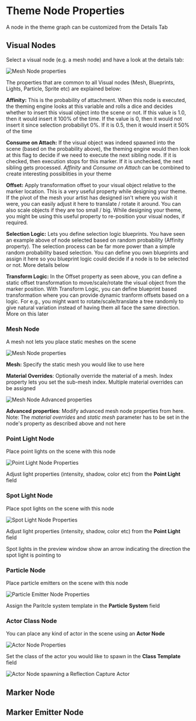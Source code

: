 Theme Node Properties
=====================

A node in the theme graph can be customized from the Details Tab

Visual Nodes
------------
Select a visual node (e.g. a mesh node) and have a look at the details tab:

![Mesh Node properties](../assets/images/mesh_node_properties.png)

The properties that are common to all Visual nodes (Mesh, Blueprints, Lights, Particle, Sprite etc) are explained below:

**Affinity:**  This is the probability of attachment.  When this node is executed, the theming engine looks at this variable and rolls a dice and decides whether to insert this visual object into the scene or not.  If this value is 1.0, then it would insert it 100% of the time.  If the value is 0, then it would not insert it since selection probabiliyt 0%.  If it is 0.5, then it would insert it 50% of the time

**Consume on Attach:** If the visual object was indeed spawned into the scene (based on the probability above), the theming engine would then look at this flag to decide if we need to execute the next sibling node.  If it is checked, then execution stops for this marker.  If it is unchecked, the next sibling gets processed.  *Affinity* and *Consume on Attach* can be combined to create interesting possiblities in your theme

**Offset:** Apply transformation offset to your visual object relative to the marker location.  This is a very useful property while designing your theme.   If the pivot of the mesh your artist has designed isn't where you wish it were, you can easily adjust it here to translate / rotate it around.  You can also scale objects if they are too small / big.  While designing your theme, you might be using this useful property to re-position your visual nodes, if required.

**Selection Logic:** Lets you define selection logic blueprints.  You have seen an example above of node selected based on random probability (Affinity property).   The selection process can be far more power than a simple random probability based selection.  You can define you own blueprints and assign it here so you blueprint logic could decide if a node is to be selected or not.  More details below

**Transform Logic:** In the Offset property as seen above, you can define a static offset transformation to move/scale/rotate the visual object from the marker position.  With Transform Logic, you can define blueprint based transformation where you can provide dynamic tranform offsets based on a logic.  For e.g., you might want to rotate/scale/translate a tree randomly to give natural variation instead of having them all face the same direction.  More on this later

### Mesh Node
A mesh not lets you place static meshes on the scene

![Mesh Node properties](../assets/images/node_prop_mesh.png)

**Mesh:** Specify the static mesh you would like to use here

**Material Overrides**: Optionally override the material of a mesh. Index property lets you set the sub-mesh index.  Multiple material overrides can be assigned

![Mesh Node Advanced properties](../assets/images/node_prop_mesh2.png)

**Advanced properties**: Modify advanced mesh node properties from here.  Note: The *material overrides* and *static mesh* parameter has to be set in the node's property as described above and not here


### Point Light Node

Place point lights on the scene with this node

![Point Light Node Properties](../assets/images/node_prop_pointlight.png)

Adjust light properties (intensity, shadow, color etc) from the **Point Light** field


### Spot Light Node

Place spot lights on the scene with this node

![Spot Light Node Properties](../assets/images/node_prop_spotlight.png)

Adjust light properties (intensity, shadow, color etc) from the **Point Light** field

Spot lights in the preview window show an arrow indicating the direction the spot light is pointing to

### Particle Node

Place particle emitters on the scene with this node

![Particle Emitter Node Properties](../assets/images/node_prop_particle.jpg)

Assign the Paritcle system template in the **Particle System** field


### Actor Class Node

You can place any kind of actor in the scene using an **Actor Node**

![Actor Node Properties](../assets/images/node_prop_actor1.png)

Set the class of the actor you would like to spawn in the **Class Template** field

![Actor Node spawning a Reflection Capture Actor](../assets/images/node_prop_actor2.png)


Marker Node
-----------

Marker Emitter Node
-------------------
